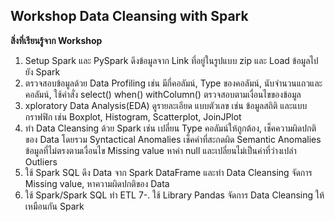 ## Workshop Data Cleansing with Spark

**สิ่งที่เรียนรู้จาก Workshop**

1. Setup Spark และ PySpark ดึงข้อมูลจาก Link ที่อยู่ในรูปแบบ zip และ Load ข้อมูลไปยัง Spark 
2. ตรวจสอบข้อมูลด้วย Data Profiling เช่น มีกี่คอลัมน์, Type ของคอลัมน์, นับจำนวนแถวและคอลัมน์, ใช้คำสั่ง select() when() withColumn() ตรวจสอบตามเงื่อนไขของข้อมูล
3. xploratory Data Analysis(EDA) ดูรายละเอียด แบบตัวเลข เช่น ข้อมูลสถิติ และแบบกราฟฟิก เช่น Boxplot, Histogram, Scatterplot, JoinJPlot
4. ทำ Data Cleansing ด้วย Spark เช่น เปลี่ยน Type คอลัมน์ให้ถูกต้อง, เช็คความผิดปกติของ Data โดยรวม Syntactical Anomalies เช็คคำที่สะกดผิด Semantic Anomalies ข้อมูลที่ไม่ตรงตามเงื่อนไข Missing value หาค่า null และเปลี่ยนไม่เป็นค่าที่ว่างเปล่า Outliers
5. ใช้ Spark SQL ดึง Data จาก Spark DataFrame และทำ Data Cleansing จัดการ Missing value, หาความผิดปกติของ Data 
6. ใช้ Spark/Spark SQL ทำ ETL 
7-. ใช้ Library Pandas จัดการ Data Cleansing ให้เหมือนกัน Spark 